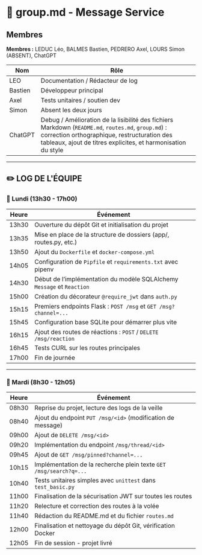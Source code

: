 # 📅 group.md - Message Service

## Membres

**Membres :** LEDUC Léo, BALMES Bastien, PEDRERO Axel, LOURS Simon (ABSENT), ChatGPT

| Nom     | Rôle                             |
| ------- | -------------------------------- |
| LEO     | Documentation / Rédacteur de log |
| Bastien | Développeur principal            |
| Axel    | Tests unitaires / soutien dev    |
| Simon   | Absent les deux jours            |
| ChatGPT | Debug / Amélioration de la lisibilité des fichiers Markdown (`README.md`, `routes.md`, `group.md`) : correction orthographique, restructuration des tableaux, ajout de titres explicites, et harmonisation du style |

---

## ✏️ LOG DE L'ÉQUIPE

### 🌟 Lundi (13h30 - 17h00)

| Heure | Événement                                                              |
| ----- | ---------------------------------------------------------------------- |
| 13h30 | Ouverture du dépôt Git et initialisation du projet                     |
| 13h35 | Mise en place de la structure de dossiers (app/, routes.py, etc.)      |
| 13h50 | Ajout du `Dockerfile` et `docker-compose.yml`                          |
| 14h05 | Configuration de `Pipfile` et `requirements.txt` avec pipenv           |
| 14h30 | Début de l’implémentation du modèle SQLAlchemy `Message` et `Reaction` |
| 15h00 | Création du décorateur `@require_jwt` dans `auth.py`                   |
| 15h15 | Premiers endpoints Flask : `POST /msg` et `GET /msg?channel=...`       |
| 15h45 | Configuration base SQLite pour démarrer plus vite                      |
| 16h15 | Ajout des routes de réactions : `POST` / `DELETE /msg/reaction`        |
| 16h45 | Tests CURL sur les routes principales                                  |
| 17h00 | Fin de journée                                                         |

---

### 🌟 Mardi (8h30 - 12h05)

| Heure | Événement                                                          |
| ----- | ------------------------------------------------------------------ |
| 08h30 | Reprise du projet, lecture des logs de la veille                   |
| 08h40 | Ajout du endpoint `PUT /msg/<id>` (modification de message)        |
| 09h00 | Ajout de `DELETE /msg/<id>`                                        |
| 09h20 | Implémentation du endpoint `/msg/thread/<id>`                      |
| 09h45 | Ajout de `GET /msg/pinned?channel=...`                             |
| 10h15 | Implémentation de la recherche plein texte `GET /msg/search?q=...` |
| 10h40 | Tests unitaires simples avec `unittest` dans `test_basic.py`       |
| 11h00 | Finalisation de la sécurisation JWT sur toutes les routes          |
| 11h20 | Relecture et correction des routes à la volée                      |
| 11h40 | Rédaction du README.md et du fichier `routes.md`                   |
| 12h00 | Finalisation et nettoyage du dépôt Git, vérification Docker        |
| 12h05 | Fin de session - projet livré                                      |
